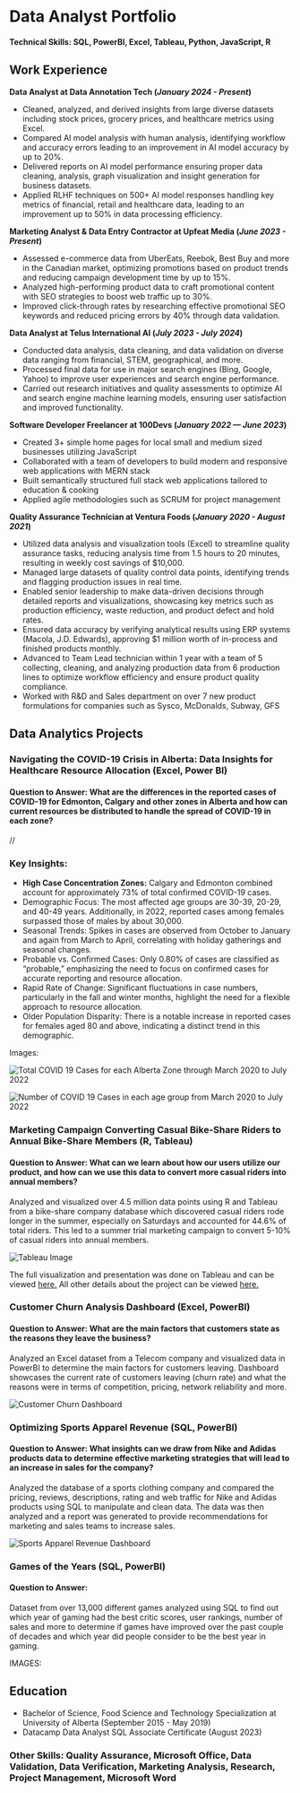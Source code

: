 # Data Analyst Portfolio 

#### Technical Skills: SQL, PowerBI, Excel, Tableau, Python, JavaScript, R


## **Work Experience**
**Data Analyst at Data Annotation Tech (_January 2024 - Present_)**
- Cleaned, analyzed, and derived insights from large diverse datasets including stock prices, grocery prices, and healthcare metrics using Excel.
- Compared AI model analysis with human analysis, identifying workflow and accuracy errors leading to an improvement in AI model accuracy by up to 20%.
- Delivered reports on AI model performance ensuring proper data cleaning, analysis, graph visualization and insight generation for business datasets.
- Applied RLHF techniques on 500+ AI model responses handling key metrics of financial, retail and healthcare data, leading to an improvement up to 50% in data processing efficiency.


**Marketing Analyst & Data Entry Contractor at Upfeat Media (_June 2023 - Present_)**
- Assessed e-commerce data from UberEats, Reebok, Best Buy and more in the Canadian market, optimizing promotions based on product trends and reducing campaign development time by up to 15%. 
- Analyzed high-performing product data to craft promotional content with SEO strategies to boost web traffic up to 30%.
- Improved click-through rates by researching effective promotional SEO keywords and reduced pricing errors by 40% through data validation.


**Data Analyst at Telus International AI (_July 2023 - July 2024_)**
- Conducted data analysis, data cleaning, and data validation on diverse data ranging from financial, STEM, geographical, and more. 
- Processed final data for use in major search engines (Bing, Google, Yahoo) to improve user experiences and search engine performance.
- Carried out research initiatives and quality assessments to optimize AI and search engine machine learning models, ensuring user satisfaction and improved functionality.


**Software Developer Freelancer at 100Devs (_January 2022 — June 2023_)**
- Created 3+ simple home pages for local small and medium sized businesses utilizing JavaScript
-	Collaborated with a team of developers to build modern and responsive web applications with MERN stack
- Built semantically structured full stack web applications tailored to education & cooking
-	Applied agile methodologies such as SCRUM for project management
  

**Quality Assurance Technician at Ventura Foods (_January 2020 - August 2021_)**
- Utilized data analysis and visualization tools (Excel) to streamline quality assurance tasks, reducing analysis time from 1.5 hours to 20 minutes, resulting in weekly cost savings of $10,000.
- Managed large datasets of quality control data points, identifying trends and flagging production issues in real time.
- Enabled senior leadership to make data-driven decisions through detailed reports and visualizations, showcasing key metrics such as production efficiency, waste reduction, and product defect and hold rates.
- Ensured data accuracy by verifying analytical results using ERP systems (Macola, J.D. Edwards), approving $1 million worth of in-process and finished products monthly.
- Advanced to Team Lead technician within 1 year with a team of 5 collecting, cleaning, and analyzing production data from 6 production lines to optimize workflow efficiency and ensure product quality compliance.
- Worked with R&D and Sales department on over 7 new product formulations for companies such as Sysco, McDonalds, Subway, GFS
  


## **Data Analytics Projects**
### Navigating the COVID-19 Crisis in Alberta: Data Insights for Healthcare Resource Allocation (Excel, Power BI)
#### Question to Answer: What are the differences in the reported cases of COVID-19 for Edmonton, Calgary and other zones in Alberta and how can current resources be distributed to handle the spread of COVID-19 in each zone?
//
### Key Insights:
-	**High Case Concentration Zones:** Calgary and Edmonton combined account for approximately 73% of total confirmed COVID-19 cases.
-	Demographic Focus: The most affected age groups are 30-39, 20-29, and 40-49 years. Additionally, in 2022, reported cases among females surpassed those of males by about 30,000.
-	Seasonal Trends: Spikes in cases are observed from October to January and again from March to April, correlating with holiday gatherings and seasonal changes.
-	Probable vs. Confirmed Cases: Only 0.80% of cases are classified as “probable,” emphasizing the need to focus on confirmed cases for accurate reporting and resource allocation.
-	Rapid Rate of Change: Significant fluctuations in case numbers, particularly in the fall and winter months, highlight the need for a flexible approach to resource allocation.
-	Older Population Disparity: There is a notable increase in reported cases for females aged 80 and above, indicating a distinct trend in this demographic.

Images:

![Total COVID 19 Cases for each Alberta Zone through March 2020 to July 2022](/assets/CasesByZones.png)



![Number of COVID 19 Cases in each age group from March 2020 to July 2022](/assets/CasesByAgeGroup.png)



### Marketing Campaign Converting Casual Bike-Share Riders to Annual Bike-Share Members (R, Tableau)
#### Question to Answer: What can we learn about how our users utilize our product, and how can we use this data to convert more casual riders into annual members?

Analyzed and visualized over 4.5 million data points using R and Tableau from a bike-share company database which discovered casual riders rode longer in the summer, especially on Saturdays and accounted for 44.6% of total riders. This led to a summer trial marketing campaign to convert 5-10% of casual riders into annual members.

![Tableau Image](/assets/BikeShareTableauImage.PNG)

The full visualization and presentation was done on Tableau and can be viewed [here.](https://public.tableau.com/app/profile/visan2980/viz/DataAnalyticsProjectDashboard/Story1#1)
All other details about the project can be viewed [here.](https://github.com/Visan1/Data-Analytics-Project)

### Customer Churn Analysis Dashboard (Excel, PowerBI)
#### Question to Answer: What are the main factors that customers state as the reasons they leave the business?

Analyzed an Excel dataset from a Telecom company and visualized data in PowerBI to determine the main factors for customers leaving. Dashboard showcases the current rate of customers leaving (churn rate) and what the reasons were in terms of competition, pricing, network reliability and more. 

![Customer Churn Dashboard](/assets/ChurningCustomersAnalysisDashboard.PNG)


### Optimizing Sports Apparel Revenue (SQL, PowerBI)
#### Question to Answer: What insights can we draw from Nike and Adidas products data to determine effective marketing strategies that will lead to an increase in sales for the company?

Analyzed the database of a sports clothing company and compared the pricing, reviews, descriptions, rating and web traffic for Nike and Adidas products using SQL to manipulate and clean data. The data was then analyzed and a report was generated to provide recommendations for marketing and sales teams to increase sales. 

![Sports Apparel Revenue Dashboard](/assets/SportsApparelRevenue.PNG)

### Games of the Years (SQL, PowerBI)
#### Question to Answer:

Dataset from over 13,000 different games analyzed using SQL to find out which year of gaming had the best critic scores, user rankings, number of sales and more to determine if games have improved over the past couple of decades and which year did people consider to be the best year in gaming.

IMAGES:


## Education
- Bachelor of Science, Food Science and Technology Specialization at University of Alberta (September 2015 - May 2019)
- Datacamp Data Analyst SQL Associate Certificate (August 2023)

### Other Skills: Quality Assurance, Microsoft Office, Data Validation, Data Verification, Marketing Analysis, Research, Project Management, Microsoft Word








